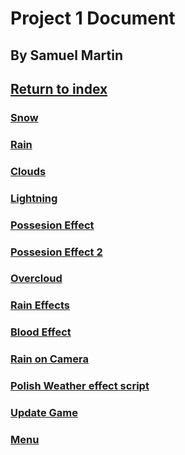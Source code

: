# Project 1 Document

## By Samuel Martin


## <a href="../index">Return to index</a>

### <a href="snow">Snow</a>

### <a href="rain">Rain</a>

### <a href="clouds">Clouds</a>

### <a href="lightning">Lightning</a>

### <a href="possesion_effect">Possesion Effect</a>

### <a href="possesion_effect_2">Possesion Effect 2</a>

### <a href="overcloud">Overcloud</a>

### <a href="rain_effects">Rain Effects</a>

### <a href="blood_effect">Blood Effect</a>

### <a href="camera_rain">Rain on Camera</a>

### <a href="polish">Polish Weather effect script</a>

### <a href="update">Update Game</a>

### <a href="menu">Menu</a>